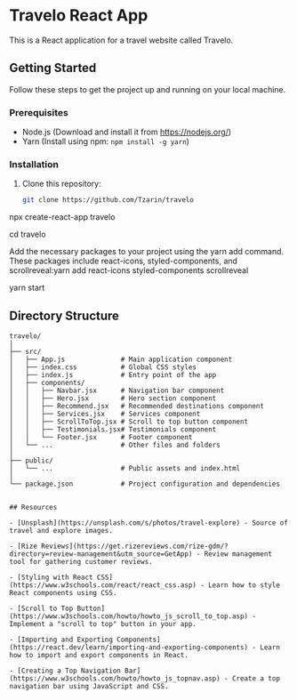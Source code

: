 # Travelo React App

This is a React application for a travel website called Travelo.

## Getting Started

Follow these steps to get the project up and running on your local machine.

### Prerequisites

- Node.js (Download and install it from https://nodejs.org/)
- Yarn (Install using npm: `npm install -g yarn`)

### Installation

1. Clone this repository:

   ```bash
   git clone https://github.com/Tzarin/travelo

npx create-react-app travelo

cd travelo

Add the necessary packages to your project using the yarn add command. These packages include react-icons, styled-components, and scrollreveal:yarn add react-icons styled-components scrollreveal

yarn start


## Directory Structure

```plaintext
travelo/
│
├── src/
│   ├── App.js              # Main application component
│   ├── index.css           # Global CSS styles
│   ├── index.js            # Entry point of the app
│   ├── components/
│   │   ├── Navbar.jsx      # Navigation bar component
│   │   ├── Hero.jsx        # Hero section component
│   │   ├── Recommend.jsx   # Recommended destinations component
│   │   ├── Services.jsx    # Services component
│   │   ├── ScrollToTop.jsx # Scroll to top button component
│   │   ├── Testimonials.jsx# Testimonials component
│   │   └── Footer.jsx      # Footer component
│   └── ...                 # Other files and folders
│
├── public/
│   └── ...                 # Public assets and index.html
│
└── package.json            # Project configuration and dependencies


## Resources

- [Unsplash](https://unsplash.com/s/photos/travel-explore) - Source of travel and explore images.

- [Rize Reviews](https://get.rizereviews.com/rize-gdm/?directory=review-management&utm_source=GetApp) - Review management tool for gathering customer reviews.

- [Styling with React CSS](https://www.w3schools.com/react/react_css.asp) - Learn how to style React components using CSS.

- [Scroll to Top Button](https://www.w3schools.com/howto/howto_js_scroll_to_top.asp) - Implement a "scroll to top" button in your app.

- [Importing and Exporting Components](https://react.dev/learn/importing-and-exporting-components) - Learn how to import and export components in React.

- [Creating a Top Navigation Bar](https://www.w3schools.com/howto/howto_js_topnav.asp) - Create a top navigation bar using JavaScript and CSS.











